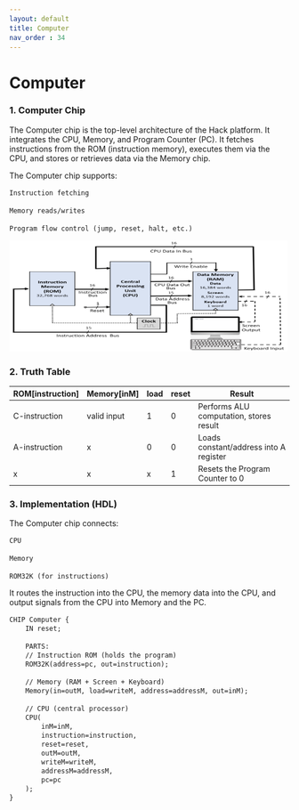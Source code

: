 ```yaml
---
layout: default
title: Computer
nav_order : 34
---
```


# Computer 

### 1. Computer Chip

The Computer chip is the top-level architecture of the Hack platform. It integrates the CPU, Memory, and Program Counter (PC). It fetches instructions from the ROM (instruction memory), executes them via the CPU, and stores or retrieves data via the Memory chip.

The Computer chip supports:

    Instruction fetching

    Memory reads/writes

    Program flow control (jump, reset, halt, etc.)

<img src="\images\computer.png" width="500" height="200px"/>


### 2. Truth Table

| ROM[instruction] | Memory[inM] | load | reset | Result                                |
|------------------|-------------|------|--------|----------------------------------------|
| C-instruction    | valid input | 1    | 0      | Performs ALU computation, stores result |
| A-instruction    | x           | 0    | 0      | Loads constant/address into A register  |
| x                | x           | x    | 1      | Resets the Program Counter to 0         |


### 3. Implementation (HDL)

The Computer chip connects:

    CPU

    Memory

    ROM32K (for instructions)

It routes the instruction into the CPU, the memory data into the CPU, and output signals from the CPU into Memory and the PC.


```hdl
CHIP Computer {
    IN reset;
    
    PARTS:
    // Instruction ROM (holds the program)
    ROM32K(address=pc, out=instruction);

    // Memory (RAM + Screen + Keyboard)
    Memory(in=outM, load=writeM, address=addressM, out=inM);

    // CPU (central processor)
    CPU(
        inM=inM,
        instruction=instruction,
        reset=reset,
        outM=outM,
        writeM=writeM,
        addressM=addressM,
        pc=pc
    );
}

 ```